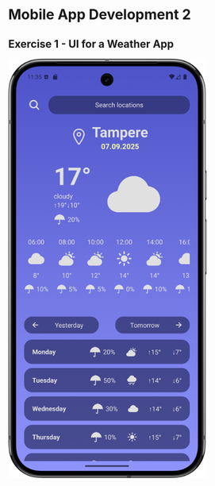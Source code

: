 # Mobile App Development 2
## Exercise 1 - UI for a Weather App

<img src="./assets/screenshots/Screenshot_1.png" width="400" />
